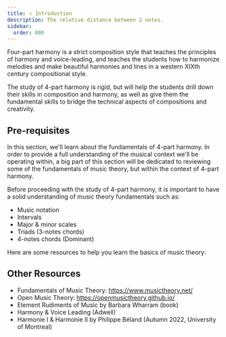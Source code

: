 ```yaml
---
title: ⭐ Introduction
description: The relative distance between 2 notes.
sidebar:
  order: 000
---
```


Four-part harmony is a strict composition style that teaches the principles of harmony and voice-leading, and teaches the students how to harmonize melodies and make beautiful harmonies and lines in a western XIXth century compositional style.

The study of 4-part harmony is rigid, but will help the students drill down their skills in composition and harmony, as well as give them the fundamental skills to bridge the technical aspects of compositions and creativity.

## Pre-requisites

In this section, we'll learn about the fundamentals of 4-part harmony. In order to provide a full understanding of the musical context we'll be operating within, a big part of this section will be dedicated to reviewing some of the fundamentals of music theory, but within the context of 4-part harmony.

Before proceeding with the study of 4-part harmony, it is important to have a solid understanding of music theory fundamentals such as:

- Music notation
- Intervals
- Major & minor scales
- Triads (3-notes chords)
- 4-notes chords (Dominant)

Here are some resources to help you learn the basics of music theory:

## Other Resources

- Fundamentals of Music Theory: https://www.musictheory.net/
- Open Music Theory: https://openmusictheory.github.io/
- Element Rudiments of Music by Barbara Wharram (book)
- Harmony & Voice Leading (Adwell)
- Harmonie I & Harmonie II by Philippe Béland (Autumn 2022, University of Montreal)
